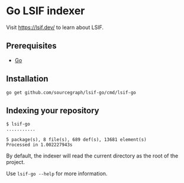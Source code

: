 # Go LSIF indexer

Visit https://lsif.dev/ to learn about LSIF.

## Prerequisites

- [Go](https://golang.org/)

## Installation

```
go get github.com/sourcegraph/lsif-go/cmd/lsif-go
```

## Indexing your repository

```
$ lsif-go
...........

5 package(s), 8 file(s), 689 def(s), 13681 element(s)
Processed in 1.002227943s
```

By default, the indexer will read the current directory as the root of the project.

Use `lsif-go --help` for more information.
